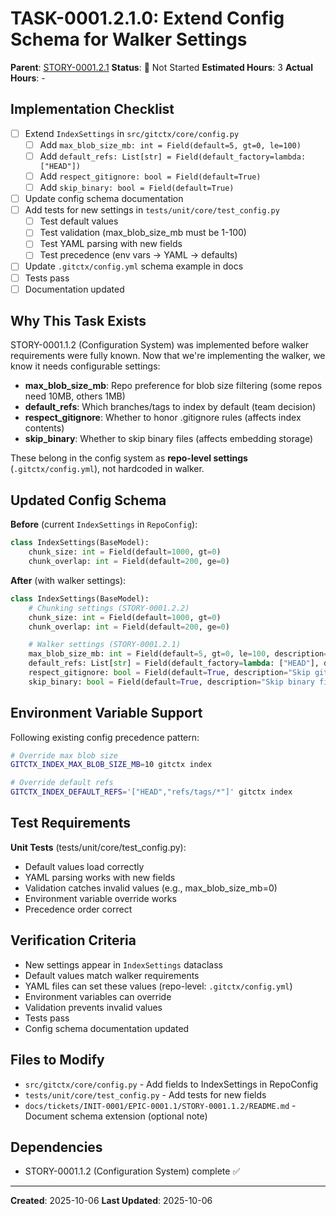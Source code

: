 # TASK-0001.2.1.0: Extend Config Schema for Walker Settings

**Parent**: [STORY-0001.2.1](README.md)
**Status**: 🔵 Not Started
**Estimated Hours**: 3
**Actual Hours**: -

## Implementation Checklist

- [ ] Extend `IndexSettings` in `src/gitctx/core/config.py`
  - [ ] Add `max_blob_size_mb: int = Field(default=5, gt=0, le=100)`
  - [ ] Add `default_refs: List[str] = Field(default_factory=lambda: ["HEAD"])`
  - [ ] Add `respect_gitignore: bool = Field(default=True)`
  - [ ] Add `skip_binary: bool = Field(default=True)`
- [ ] Update config schema documentation
- [ ] Add tests for new settings in `tests/unit/core/test_config.py`
  - [ ] Test default values
  - [ ] Test validation (max_blob_size_mb must be 1-100)
  - [ ] Test YAML parsing with new fields
  - [ ] Test precedence (env vars → YAML → defaults)
- [ ] Update `.gitctx/config.yml` schema example in docs
- [ ] Tests pass
- [ ] Documentation updated

## Why This Task Exists

STORY-0001.1.2 (Configuration System) was implemented before walker requirements were fully known. Now that we're implementing the walker, we know it needs configurable settings:

- **max_blob_size_mb**: Repo preference for blob size filtering (some repos need 10MB, others 1MB)
- **default_refs**: Which branches/tags to index by default (team decision)
- **respect_gitignore**: Whether to honor .gitignore rules (affects index contents)
- **skip_binary**: Whether to skip binary files (affects embedding storage)

These belong in the config system as **repo-level settings** (`.gitctx/config.yml`), not hardcoded in walker.

## Updated Config Schema

**Before** (current `IndexSettings` in `RepoConfig`):
```python
class IndexSettings(BaseModel):
    chunk_size: int = Field(default=1000, gt=0)
    chunk_overlap: int = Field(default=200, ge=0)
```

**After** (with walker settings):
```python
class IndexSettings(BaseModel):
    # Chunking settings (STORY-0001.2.2)
    chunk_size: int = Field(default=1000, gt=0)
    chunk_overlap: int = Field(default=200, ge=0)

    # Walker settings (STORY-0001.2.1)
    max_blob_size_mb: int = Field(default=5, gt=0, le=100, description="Maximum blob size to index (MB)")
    default_refs: List[str] = Field(default_factory=lambda: ["HEAD"], description="Git refs to index by default")
    respect_gitignore: bool = Field(default=True, description="Skip gitignored files")
    skip_binary: bool = Field(default=True, description="Skip binary files")
```

## Environment Variable Support

Following existing config precedence pattern:

```bash
# Override max blob size
GITCTX_INDEX_MAX_BLOB_SIZE_MB=10 gitctx index

# Override default refs
GITCTX_INDEX_DEFAULT_REFS='["HEAD","refs/tags/*"]' gitctx index
```

## Test Requirements

**Unit Tests** (tests/unit/core/test_config.py):
- Default values load correctly
- YAML parsing works with new fields
- Validation catches invalid values (e.g., max_blob_size_mb=0)
- Environment variable override works
- Precedence order correct

## Verification Criteria

- New settings appear in `IndexSettings` dataclass
- Default values match walker requirements
- YAML files can set these values (repo-level: `.gitctx/config.yml`)
- Environment variables can override
- Validation prevents invalid values
- Tests pass
- Config schema documentation updated

## Files to Modify

- `src/gitctx/core/config.py` - Add fields to IndexSettings in RepoConfig
- `tests/unit/core/test_config.py` - Add tests for new fields
- `docs/tickets/INIT-0001/EPIC-0001.1/STORY-0001.1.2/README.md` - Document schema extension (optional note)

## Dependencies

- STORY-0001.1.2 (Configuration System) complete ✅

---

**Created**: 2025-10-06
**Last Updated**: 2025-10-06

